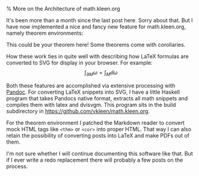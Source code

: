 % More on the Architecture of math.kleen.org

It's been more than a month since the last post here. Sorry about that. But I
have now implemented a nice and fancy new feature for math.kleen.org, namely
theorem environments:

<thm>
This could be your theorem here!
</thm>

<cor>
Some theorems come with corollaries.
</cor>

How these work ties in quite well with describing how LaTeX formulas are
converted to SVG for display in your browser. For example:
$$
\int_{\partial M}\omega = \int_M\dd\omega
$$

Both these features are accomplished via extensive processing with
[Pandoc](http://en.wikipedia.org/wiki/Pandoc). For converting LaTeX snippets
into SVG, I have a little Haskell program that takes Pandocs native format,
extracts all math snippets and compiles them with latex and dvisvgm. This
program sits in the build subdirectory in
<https://github.com/vkleen/math.kleen.org>.

For the theorem environment I patched the Markdown reader to convert mock HTML
tags like `<thm>` or `<cor>` into proper HTML. That way I can also retain the
possibility of converting posts into LaTeX and make PDFs out of them.

I'm not sure whether I will continue documenting this software like that. But if
I ever write a redo replacement there will probably a few posts on the process.
